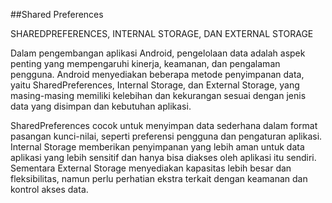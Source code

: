 ##Shared Preferences

SHAREDPREFERENCES, INTERNAL STORAGE, DAN 
EXTERNAL STORAGE 

Dalam pengembangan aplikasi Android, pengelolaan data adalah aspek penting yang 
mempengaruhi kinerja, keamanan, dan pengalaman pengguna. Android menyediakan beberapa 
metode penyimpanan data, yaitu SharedPreferences, Internal Storage, dan External Storage, 
yang masing-masing memiliki kelebihan dan kekurangan sesuai dengan jenis data yang disimpan 
dan kebutuhan aplikasi. 

SharedPreferences cocok untuk menyimpan data sederhana dalam format pasangan 
kunci-nilai, seperti preferensi pengguna dan pengaturan aplikasi. Internal Storage memberikan 
penyimpanan yang lebih aman untuk data aplikasi yang lebih sensitif dan hanya bisa diakses oleh 
aplikasi itu sendiri. Sementara External Storage menyediakan kapasitas lebih besar dan 
fleksibilitas, namun perlu perhatian ekstra terkait dengan keamanan dan kontrol akses data. 
